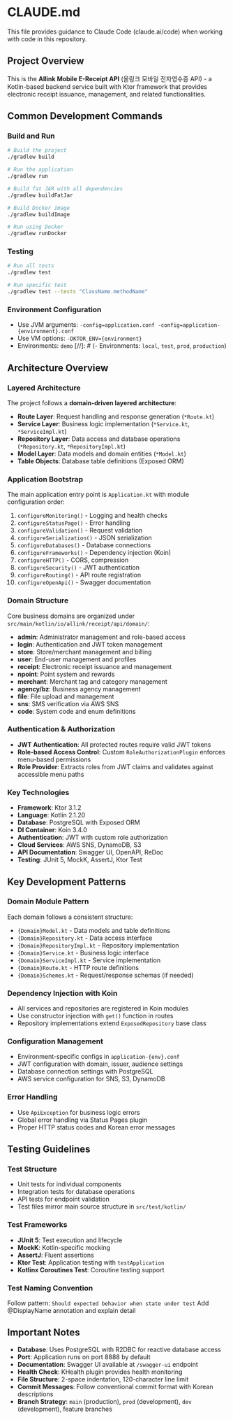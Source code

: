 # CLAUDE.md

This file provides guidance to Claude Code (claude.ai/code) when working with code in this repository.

## Project Overview

This is the **Allink Mobile E-Receipt API** (올링크 모바일 전자영수증 API) - a Kotlin-based backend service built with Ktor framework that provides electronic receipt issuance, management, and related functionalities.

## Common Development Commands

### Build and Run
```bash
# Build the project
./gradlew build

# Run the application
./gradlew run

# Build fat JAR with all dependencies
./gradlew buildFatJar

# Build Docker image
./gradlew buildImage

# Run using Docker
./gradlew runDocker
```

### Testing
```bash
# Run all tests
./gradlew test

# Run specific test
./gradlew test --tests "ClassName.methodName"
```

### Environment Configuration
- Use JVM arguments: `-config=application.conf -config=application-{environment}.conf`
- Use VM options: `-DKTOR_ENV={environment}`
- Environments: `demo`
[//]: # (- Environments: `local`, `test`, `prod`, `production`)

## Architecture Overview

### Layered Architecture
The project follows a **domain-driven layered architecture**:
- **Route Layer**: Request handling and response generation (`*Route.kt`)
- **Service Layer**: Business logic implementation (`*Service.kt`, `*ServiceImpl.kt`)
- **Repository Layer**: Data access and database operations (`*Repository.kt`, `*RepositoryImpl.kt`)
- **Model Layer**: Data models and domain entities (`*Model.kt`)
- **Table Objects**: Database table definitions (Exposed ORM)

### Application Bootstrap
The main application entry point is `Application.kt` with module configuration order:
1. `configureMonitoring()` - Logging and health checks
2. `configureStatusPage()` - Error handling
3. `configureValidation()` - Request validation
4. `configureSerialization()` - JSON serialization
5. `configureDatabases()` - Database connections
6. `configureFrameworks()` - Dependency injection (Koin)
7. `configureHTTP()` - CORS, compression
8. `configureSecurity()` - JWT authentication
9. `configureRouting()` - API route registration
10. `configureOpenApi()` - Swagger documentation

### Domain Structure
Core business domains are organized under `src/main/kotlin/io/allink/receipt/api/domain/`:
- **admin**: Administrator management and role-based access
- **login**: Authentication and JWT token management
- **store**: Store/merchant management and billing
- **user**: End-user management and profiles
- **receipt**: Electronic receipt issuance and management
- **npoint**: Point system and rewards
- **merchant**: Merchant tag and category management
- **agency/bz**: Business agency management
- **file**: File upload and management
- **sns**: SMS verification via AWS SNS
- **code**: System code and enum definitions

### Authentication & Authorization
- **JWT Authentication**: All protected routes require valid JWT tokens
- **Role-based Access Control**: Custom `RoleAuthorizationPlugin` enforces menu-based permissions
- **Role Provider**: Extracts roles from JWT claims and validates against accessible menu paths

### Key Technologies
- **Framework**: Ktor 3.1.2
- **Language**: Kotlin 2.1.20
- **Database**: PostgreSQL with Exposed ORM
- **DI Container**: Koin 3.4.0
- **Authentication**: JWT with custom role authorization
- **Cloud Services**: AWS SNS, DynamoDB, S3
- **API Documentation**: Swagger UI, OpenAPI, ReDoc
- **Testing**: JUnit 5, MockK, AssertJ, Ktor Test

## Key Development Patterns

### Domain Module Pattern
Each domain follows a consistent structure:
- `{Domain}Model.kt` - Data models and table definitions
- `{Domain}Repository.kt` - Data access interface
- `{Domain}RepositoryImpl.kt` - Repository implementation
- `{Domain}Service.kt` - Business logic interface
- `{Domain}ServiceImpl.kt` - Service implementation
- `{Domain}Route.kt` - HTTP route definitions
- `{Domain}Schemes.kt` - Request/response schemas (if needed)

### Dependency Injection with Koin
- All services and repositories are registered in Koin modules
- Use constructor injection with `get()` function in routes
- Repository implementations extend `ExposedRepository` base class

### Configuration Management
- Environment-specific configs in `application-{env}.conf`
- JWT configuration with domain, issuer, audience settings
- Database connection settings with PostgreSQL
- AWS service configuration for SNS, S3, DynamoDB

### Error Handling
- Use `ApiException` for business logic errors
- Global error handling via Status Pages plugin
- Proper HTTP status codes and Korean error messages

## Testing Guidelines

### Test Structure
- Unit tests for individual components
- Integration tests for database operations
- API tests for endpoint validation
- Test files mirror main source structure in `src/test/kotlin/`

### Test Frameworks
- **JUnit 5**: Test execution and lifecycle
- **MockK**: Kotlin-specific mocking
- **AssertJ**: Fluent assertions
- **Ktor Test**: Application testing with `testApplication`
- **Kotlinx Coroutines Test**: Coroutine testing support

### Test Naming Convention
Follow pattern: `Should expected behavior when state under test`
Add @DisplayName annotation and explain detail

## Important Notes

- **Database**: Uses PostgreSQL with R2DBC for reactive database access
- **Port**: Application runs on port 8888 by default
- **Documentation**: Swagger UI available at `/swagger-ui` endpoint
- **Health Check**: KHealth plugin provides health monitoring
- **File Structure**: 2-space indentation, 120-character line limit
- **Commit Messages**: Follow conventional commit format with Korean descriptions
- **Branch Strategy**: `main` (production), `prod` (development), `dev` (development), feature branches